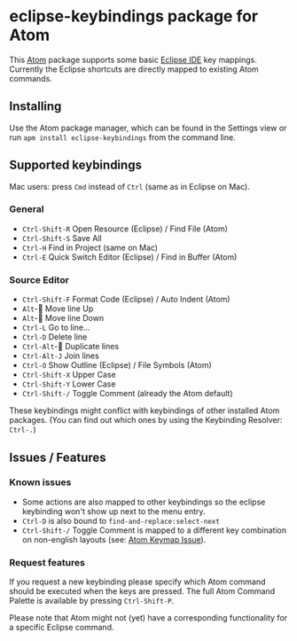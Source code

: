 # eclipse-keybindings package for Atom

This [Atom](https://atom.io/) package supports some basic [Eclipse IDE](https://eclipse.org/) key mappings. Currently the Eclipse shortcuts are directly mapped to existing Atom commands.

## Installing

Use the Atom package manager, which can be found in the Settings view or
run `apm install eclipse-keybindings` from the command line.

## Supported keybindings

Mac users: press `Cmd` instead of `Ctrl` (same as in Eclipse on Mac).

### General
* `Ctrl-Shift-R` Open Resource (Eclipse) / Find File (Atom)
* `Ctrl-Shift-S` Save All
* `Ctrl-H` Find in Project (same on Mac)
* `Ctrl-E` Quick Switch Editor (Eclipse) / Find in Buffer (Atom)

### Source Editor
* `Ctrl-Shift-F` Format Code (Eclipse) / Auto Indent (Atom)
* `Alt`-:arrow_up_small: Move line Up
* `Alt`-:arrow_down_small: Move line Down
* `Ctrl-L` Go to line...
* `Ctrl-D` Delete line
* `Ctrl-Alt`-:arrow_down_small: Duplicate lines
* `Ctrl-Alt-J` Join lines
* `Ctrl-O` Show Outline (Eclipse) / File Symbols (Atom)
* `Ctrl-Shift-X` Upper Case
* `Ctrl-Shift-Y` Lower Case
* `Ctrl-Shift-/` Toggle Comment (already the Atom default)

These keybindings might conflict with keybindings of other installed Atom packages. (You can find out which ones by using the Keybinding Resolver: `Ctrl-.`)

## Issues / Features

### Known issues
* Some actions are also mapped to other keybindings so the eclipse keybinding won't show up next to the menu entry.
* `Ctrl-D` is also bound to `find-and-replace:select-next`
* `Ctrl-Shift-/` Toggle Comment is mapped to a different key combination on non-english layouts (see: [Atom Keymap Issue](https://github.com/atom/atom-keymap/issues/37)).

### Request features
If you request a new keybinding please specify which Atom command should be executed when the keys are pressed. The full Atom Command Palette is available by pressing `Ctrl-Shift-P`.

Please note that Atom might not (yet) have a corresponding functionality for a specific Eclipse command.
